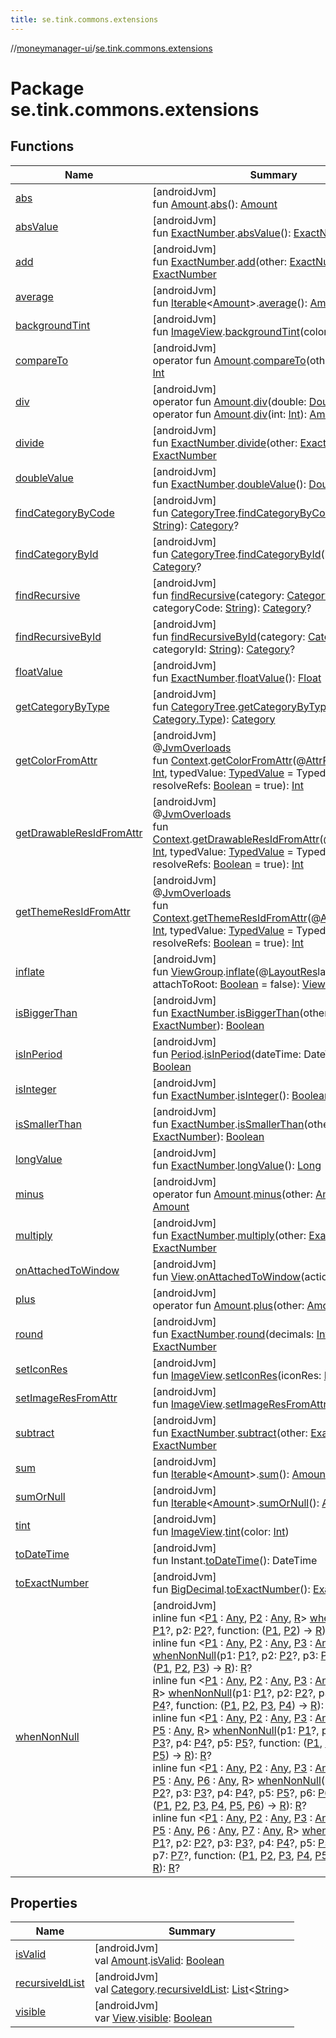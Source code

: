 ```yaml
---
title: se.tink.commons.extensions
---
```

//[moneymanager-ui](../../index.html)/[se.tink.commons.extensions](index.html)



# Package se.tink.commons.extensions



## Functions


| Name | Summary |
|---|---|
| [abs](abs.html) | [androidJvm]<br>fun [Amount](../com.tink.model.misc/-amount/index.html).[abs](abs.html)(): [Amount](../com.tink.model.misc/-amount/index.html) |
| [absValue](abs-value.html) | [androidJvm]<br>fun [ExactNumber](../com.tink.model.misc/-exact-number/index.html).[absValue](abs-value.html)(): [ExactNumber](../com.tink.model.misc/-exact-number/index.html) |
| [add](add.html) | [androidJvm]<br>fun [ExactNumber](../com.tink.model.misc/-exact-number/index.html).[add](add.html)(other: [ExactNumber](../com.tink.model.misc/-exact-number/index.html)): [ExactNumber](../com.tink.model.misc/-exact-number/index.html) |
| [average](average.html) | [androidJvm]<br>fun [Iterable](https://kotlinlang.org/api/latest/jvm/stdlib/kotlin.collections/-iterable/index.html)&lt;[Amount](../com.tink.model.misc/-amount/index.html)&gt;.[average](average.html)(): [Amount](../com.tink.model.misc/-amount/index.html) |
| [backgroundTint](background-tint.html) | [androidJvm]<br>fun [ImageView](https://developer.android.com/reference/kotlin/android/widget/ImageView.html).[backgroundTint](background-tint.html)(color: [Int](https://kotlinlang.org/api/latest/jvm/stdlib/kotlin/-int/index.html)) |
| [compareTo](compare-to.html) | [androidJvm]<br>operator fun [Amount](../com.tink.model.misc/-amount/index.html).[compareTo](compare-to.html)(other: [Amount](../com.tink.model.misc/-amount/index.html)): [Int](https://kotlinlang.org/api/latest/jvm/stdlib/kotlin/-int/index.html) |
| [div](div.html) | [androidJvm]<br>operator fun [Amount](../com.tink.model.misc/-amount/index.html).[div](div.html)(double: [Double](https://kotlinlang.org/api/latest/jvm/stdlib/kotlin/-double/index.html)): [Amount](../com.tink.model.misc/-amount/index.html)<br>operator fun [Amount](../com.tink.model.misc/-amount/index.html).[div](div.html)(int: [Int](https://kotlinlang.org/api/latest/jvm/stdlib/kotlin/-int/index.html)): [Amount](../com.tink.model.misc/-amount/index.html) |
| [divide](divide.html) | [androidJvm]<br>fun [ExactNumber](../com.tink.model.misc/-exact-number/index.html).[divide](divide.html)(other: [ExactNumber](../com.tink.model.misc/-exact-number/index.html)): [ExactNumber](../com.tink.model.misc/-exact-number/index.html) |
| [doubleValue](double-value.html) | [androidJvm]<br>fun [ExactNumber](../com.tink.model.misc/-exact-number/index.html).[doubleValue](double-value.html)(): [Double](https://kotlinlang.org/api/latest/jvm/stdlib/kotlin/-double/index.html) |
| [findCategoryByCode](find-category-by-code.html) | [androidJvm]<br>fun [CategoryTree](../com.tink.model.category/-category-tree/index.html).[findCategoryByCode](find-category-by-code.html)(code: [String](https://kotlinlang.org/api/latest/jvm/stdlib/kotlin/-string/index.html)): [Category](../com.tink.model.category/-category/index.html)? |
| [findCategoryById](find-category-by-id.html) | [androidJvm]<br>fun [CategoryTree](../com.tink.model.category/-category-tree/index.html).[findCategoryById](find-category-by-id.html)(id: [String](https://kotlinlang.org/api/latest/jvm/stdlib/kotlin/-string/index.html)): [Category](../com.tink.model.category/-category/index.html)? |
| [findRecursive](find-recursive.html) | [androidJvm]<br>fun [findRecursive](find-recursive.html)(category: [Category](../com.tink.model.category/-category/index.html), categoryCode: [String](https://kotlinlang.org/api/latest/jvm/stdlib/kotlin/-string/index.html)): [Category](../com.tink.model.category/-category/index.html)? |
| [findRecursiveById](find-recursive-by-id.html) | [androidJvm]<br>fun [findRecursiveById](find-recursive-by-id.html)(category: [Category](../com.tink.model.category/-category/index.html), categoryId: [String](https://kotlinlang.org/api/latest/jvm/stdlib/kotlin/-string/index.html)): [Category](../com.tink.model.category/-category/index.html)? |
| [floatValue](float-value.html) | [androidJvm]<br>fun [ExactNumber](../com.tink.model.misc/-exact-number/index.html).[floatValue](float-value.html)(): [Float](https://kotlinlang.org/api/latest/jvm/stdlib/kotlin/-float/index.html) |
| [getCategoryByType](get-category-by-type.html) | [androidJvm]<br>fun [CategoryTree](../com.tink.model.category/-category-tree/index.html).[getCategoryByType](get-category-by-type.html)(type: [Category.Type](../com.tink.model.category/-category/-type/index.html)): [Category](../com.tink.model.category/-category/index.html) |
| [getColorFromAttr](get-color-from-attr.html) | [androidJvm]<br>@[JvmOverloads](https://kotlinlang.org/api/latest/jvm/stdlib/kotlin.jvm/-jvm-overloads/index.html)<br>fun [Context](https://developer.android.com/reference/kotlin/android/content/Context.html).[getColorFromAttr](get-color-from-attr.html)(@[AttrRes](https://developer.android.com/reference/kotlin/androidx/annotation/AttrRes.html)attrColor: [Int](https://kotlinlang.org/api/latest/jvm/stdlib/kotlin/-int/index.html), typedValue: [TypedValue](https://developer.android.com/reference/kotlin/android/util/TypedValue.html) = TypedValue(), resolveRefs: [Boolean](https://kotlinlang.org/api/latest/jvm/stdlib/kotlin/-boolean/index.html) = true): [Int](https://kotlinlang.org/api/latest/jvm/stdlib/kotlin/-int/index.html) |
| [getDrawableResIdFromAttr](get-drawable-res-id-from-attr.html) | [androidJvm]<br>@[JvmOverloads](https://kotlinlang.org/api/latest/jvm/stdlib/kotlin.jvm/-jvm-overloads/index.html)<br>fun [Context](https://developer.android.com/reference/kotlin/android/content/Context.html).[getDrawableResIdFromAttr](get-drawable-res-id-from-attr.html)(@[AttrRes](https://developer.android.com/reference/kotlin/androidx/annotation/AttrRes.html)attrId: [Int](https://kotlinlang.org/api/latest/jvm/stdlib/kotlin/-int/index.html), typedValue: [TypedValue](https://developer.android.com/reference/kotlin/android/util/TypedValue.html) = TypedValue(), resolveRefs: [Boolean](https://kotlinlang.org/api/latest/jvm/stdlib/kotlin/-boolean/index.html) = true): [Int](https://kotlinlang.org/api/latest/jvm/stdlib/kotlin/-int/index.html) |
| [getThemeResIdFromAttr](get-theme-res-id-from-attr.html) | [androidJvm]<br>@[JvmOverloads](https://kotlinlang.org/api/latest/jvm/stdlib/kotlin.jvm/-jvm-overloads/index.html)<br>fun [Context](https://developer.android.com/reference/kotlin/android/content/Context.html).[getThemeResIdFromAttr](get-theme-res-id-from-attr.html)(@[AttrRes](https://developer.android.com/reference/kotlin/androidx/annotation/AttrRes.html)attrId: [Int](https://kotlinlang.org/api/latest/jvm/stdlib/kotlin/-int/index.html), typedValue: [TypedValue](https://developer.android.com/reference/kotlin/android/util/TypedValue.html) = TypedValue(), resolveRefs: [Boolean](https://kotlinlang.org/api/latest/jvm/stdlib/kotlin/-boolean/index.html) = true): [Int](https://kotlinlang.org/api/latest/jvm/stdlib/kotlin/-int/index.html) |
| [inflate](inflate.html) | [androidJvm]<br>fun [ViewGroup](https://developer.android.com/reference/kotlin/android/view/ViewGroup.html).[inflate](inflate.html)(@[LayoutRes](https://developer.android.com/reference/kotlin/androidx/annotation/LayoutRes.html)layoutId: [Int](https://kotlinlang.org/api/latest/jvm/stdlib/kotlin/-int/index.html), attachToRoot: [Boolean](https://kotlinlang.org/api/latest/jvm/stdlib/kotlin/-boolean/index.html) = false): [View](https://developer.android.com/reference/kotlin/android/view/View.html) |
| [isBiggerThan](is-bigger-than.html) | [androidJvm]<br>fun [ExactNumber](../com.tink.model.misc/-exact-number/index.html).[isBiggerThan](is-bigger-than.html)(other: [ExactNumber](../com.tink.model.misc/-exact-number/index.html)): [Boolean](https://kotlinlang.org/api/latest/jvm/stdlib/kotlin/-boolean/index.html) |
| [isInPeriod](is-in-period.html) | [androidJvm]<br>fun [Period](../com.tink.model.time/-period/index.html).[isInPeriod](is-in-period.html)(dateTime: DateTime): [Boolean](https://kotlinlang.org/api/latest/jvm/stdlib/kotlin/-boolean/index.html) |
| [isInteger](is-integer.html) | [androidJvm]<br>fun [ExactNumber](../com.tink.model.misc/-exact-number/index.html).[isInteger](is-integer.html)(): [Boolean](https://kotlinlang.org/api/latest/jvm/stdlib/kotlin/-boolean/index.html) |
| [isSmallerThan](is-smaller-than.html) | [androidJvm]<br>fun [ExactNumber](../com.tink.model.misc/-exact-number/index.html).[isSmallerThan](is-smaller-than.html)(other: [ExactNumber](../com.tink.model.misc/-exact-number/index.html)): [Boolean](https://kotlinlang.org/api/latest/jvm/stdlib/kotlin/-boolean/index.html) |
| [longValue](long-value.html) | [androidJvm]<br>fun [ExactNumber](../com.tink.model.misc/-exact-number/index.html).[longValue](long-value.html)(): [Long](https://kotlinlang.org/api/latest/jvm/stdlib/kotlin/-long/index.html) |
| [minus](minus.html) | [androidJvm]<br>operator fun [Amount](../com.tink.model.misc/-amount/index.html).[minus](minus.html)(other: [Amount](../com.tink.model.misc/-amount/index.html)): [Amount](../com.tink.model.misc/-amount/index.html) |
| [multiply](multiply.html) | [androidJvm]<br>fun [ExactNumber](../com.tink.model.misc/-exact-number/index.html).[multiply](multiply.html)(other: [ExactNumber](../com.tink.model.misc/-exact-number/index.html)): [ExactNumber](../com.tink.model.misc/-exact-number/index.html) |
| [onAttachedToWindow](on-attached-to-window.html) | [androidJvm]<br>fun [View](https://developer.android.com/reference/kotlin/android/view/View.html).[onAttachedToWindow](on-attached-to-window.html)(action: () -&gt; [Unit](https://kotlinlang.org/api/latest/jvm/stdlib/kotlin/-unit/index.html)) |
| [plus](plus.html) | [androidJvm]<br>operator fun [Amount](../com.tink.model.misc/-amount/index.html).[plus](plus.html)(other: [Amount](../com.tink.model.misc/-amount/index.html)): [Amount](../com.tink.model.misc/-amount/index.html) |
| [round](round.html) | [androidJvm]<br>fun [ExactNumber](../com.tink.model.misc/-exact-number/index.html).[round](round.html)(decimals: [Int](https://kotlinlang.org/api/latest/jvm/stdlib/kotlin/-int/index.html)): [ExactNumber](../com.tink.model.misc/-exact-number/index.html) |
| [setIconRes](set-icon-res.html) | [androidJvm]<br>fun [ImageView](https://developer.android.com/reference/kotlin/android/widget/ImageView.html).[setIconRes](set-icon-res.html)(iconRes: [IconResource](../se.tink.commons.icons/-icon-resource/index.html)) |
| [setImageResFromAttr](set-image-res-from-attr.html) | [androidJvm]<br>fun [ImageView](https://developer.android.com/reference/kotlin/android/widget/ImageView.html).[setImageResFromAttr](set-image-res-from-attr.html)(attrResId: [Int](https://kotlinlang.org/api/latest/jvm/stdlib/kotlin/-int/index.html)) |
| [subtract](subtract.html) | [androidJvm]<br>fun [ExactNumber](../com.tink.model.misc/-exact-number/index.html).[subtract](subtract.html)(other: [ExactNumber](../com.tink.model.misc/-exact-number/index.html)): [ExactNumber](../com.tink.model.misc/-exact-number/index.html) |
| [sum](sum.html) | [androidJvm]<br>fun [Iterable](https://kotlinlang.org/api/latest/jvm/stdlib/kotlin.collections/-iterable/index.html)&lt;[Amount](../com.tink.model.misc/-amount/index.html)&gt;.[sum](sum.html)(): [Amount](../com.tink.model.misc/-amount/index.html) |
| [sumOrNull](sum-or-null.html) | [androidJvm]<br>fun [Iterable](https://kotlinlang.org/api/latest/jvm/stdlib/kotlin.collections/-iterable/index.html)&lt;[Amount](../com.tink.model.misc/-amount/index.html)&gt;.[sumOrNull](sum-or-null.html)(): [Amount](../com.tink.model.misc/-amount/index.html)? |
| [tint](tint.html) | [androidJvm]<br>fun [ImageView](https://developer.android.com/reference/kotlin/android/widget/ImageView.html).[tint](tint.html)(color: [Int](https://kotlinlang.org/api/latest/jvm/stdlib/kotlin/-int/index.html)) |
| [toDateTime](to-date-time.html) | [androidJvm]<br>fun Instant.[toDateTime](to-date-time.html)(): DateTime |
| [toExactNumber](to-exact-number.html) | [androidJvm]<br>fun [BigDecimal](https://developer.android.com/reference/kotlin/java/math/BigDecimal.html).[toExactNumber](to-exact-number.html)(): [ExactNumber](../com.tink.model.misc/-exact-number/index.html) |
| [whenNonNull](when-non-null.html) | [androidJvm]<br>inline fun &lt;[P1](when-non-null.html) : [Any](https://kotlinlang.org/api/latest/jvm/stdlib/kotlin/-any/index.html), [P2](when-non-null.html) : [Any](https://kotlinlang.org/api/latest/jvm/stdlib/kotlin/-any/index.html), [R](when-non-null.html)&gt; [whenNonNull](when-non-null.html)(p1: [P1](when-non-null.html)?, p2: [P2](when-non-null.html)?, function: ([P1](when-non-null.html), [P2](when-non-null.html)) -&gt; [R](when-non-null.html)): [R](when-non-null.html)?<br>inline fun &lt;[P1](when-non-null.html) : [Any](https://kotlinlang.org/api/latest/jvm/stdlib/kotlin/-any/index.html), [P2](when-non-null.html) : [Any](https://kotlinlang.org/api/latest/jvm/stdlib/kotlin/-any/index.html), [P3](when-non-null.html) : [Any](https://kotlinlang.org/api/latest/jvm/stdlib/kotlin/-any/index.html), [R](when-non-null.html)&gt; [whenNonNull](when-non-null.html)(p1: [P1](when-non-null.html)?, p2: [P2](when-non-null.html)?, p3: [P3](when-non-null.html)?, function: ([P1](when-non-null.html), [P2](when-non-null.html), [P3](when-non-null.html)) -&gt; [R](when-non-null.html)): [R](when-non-null.html)?<br>inline fun &lt;[P1](when-non-null.html) : [Any](https://kotlinlang.org/api/latest/jvm/stdlib/kotlin/-any/index.html), [P2](when-non-null.html) : [Any](https://kotlinlang.org/api/latest/jvm/stdlib/kotlin/-any/index.html), [P3](when-non-null.html) : [Any](https://kotlinlang.org/api/latest/jvm/stdlib/kotlin/-any/index.html), [P4](when-non-null.html) : [Any](https://kotlinlang.org/api/latest/jvm/stdlib/kotlin/-any/index.html), [R](when-non-null.html)&gt; [whenNonNull](when-non-null.html)(p1: [P1](when-non-null.html)?, p2: [P2](when-non-null.html)?, p3: [P3](when-non-null.html)?, p4: [P4](when-non-null.html)?, function: ([P1](when-non-null.html), [P2](when-non-null.html), [P3](when-non-null.html), [P4](when-non-null.html)) -&gt; [R](when-non-null.html)): [R](when-non-null.html)?<br>inline fun &lt;[P1](when-non-null.html) : [Any](https://kotlinlang.org/api/latest/jvm/stdlib/kotlin/-any/index.html), [P2](when-non-null.html) : [Any](https://kotlinlang.org/api/latest/jvm/stdlib/kotlin/-any/index.html), [P3](when-non-null.html) : [Any](https://kotlinlang.org/api/latest/jvm/stdlib/kotlin/-any/index.html), [P4](when-non-null.html) : [Any](https://kotlinlang.org/api/latest/jvm/stdlib/kotlin/-any/index.html), [P5](when-non-null.html) : [Any](https://kotlinlang.org/api/latest/jvm/stdlib/kotlin/-any/index.html), [R](when-non-null.html)&gt; [whenNonNull](when-non-null.html)(p1: [P1](when-non-null.html)?, p2: [P2](when-non-null.html)?, p3: [P3](when-non-null.html)?, p4: [P4](when-non-null.html)?, p5: [P5](when-non-null.html)?, function: ([P1](when-non-null.html), [P2](when-non-null.html), [P3](when-non-null.html), [P4](when-non-null.html), [P5](when-non-null.html)) -&gt; [R](when-non-null.html)): [R](when-non-null.html)?<br>inline fun &lt;[P1](when-non-null.html) : [Any](https://kotlinlang.org/api/latest/jvm/stdlib/kotlin/-any/index.html), [P2](when-non-null.html) : [Any](https://kotlinlang.org/api/latest/jvm/stdlib/kotlin/-any/index.html), [P3](when-non-null.html) : [Any](https://kotlinlang.org/api/latest/jvm/stdlib/kotlin/-any/index.html), [P4](when-non-null.html) : [Any](https://kotlinlang.org/api/latest/jvm/stdlib/kotlin/-any/index.html), [P5](when-non-null.html) : [Any](https://kotlinlang.org/api/latest/jvm/stdlib/kotlin/-any/index.html), [P6](when-non-null.html) : [Any](https://kotlinlang.org/api/latest/jvm/stdlib/kotlin/-any/index.html), [R](when-non-null.html)&gt; [whenNonNull](when-non-null.html)(p1: [P1](when-non-null.html)?, p2: [P2](when-non-null.html)?, p3: [P3](when-non-null.html)?, p4: [P4](when-non-null.html)?, p5: [P5](when-non-null.html)?, p6: [P6](when-non-null.html)?, function: ([P1](when-non-null.html), [P2](when-non-null.html), [P3](when-non-null.html), [P4](when-non-null.html), [P5](when-non-null.html), [P6](when-non-null.html)) -&gt; [R](when-non-null.html)): [R](when-non-null.html)?<br>inline fun &lt;[P1](when-non-null.html) : [Any](https://kotlinlang.org/api/latest/jvm/stdlib/kotlin/-any/index.html), [P2](when-non-null.html) : [Any](https://kotlinlang.org/api/latest/jvm/stdlib/kotlin/-any/index.html), [P3](when-non-null.html) : [Any](https://kotlinlang.org/api/latest/jvm/stdlib/kotlin/-any/index.html), [P4](when-non-null.html) : [Any](https://kotlinlang.org/api/latest/jvm/stdlib/kotlin/-any/index.html), [P5](when-non-null.html) : [Any](https://kotlinlang.org/api/latest/jvm/stdlib/kotlin/-any/index.html), [P6](when-non-null.html) : [Any](https://kotlinlang.org/api/latest/jvm/stdlib/kotlin/-any/index.html), [P7](when-non-null.html) : [Any](https://kotlinlang.org/api/latest/jvm/stdlib/kotlin/-any/index.html), [R](when-non-null.html)&gt; [whenNonNull](when-non-null.html)(p1: [P1](when-non-null.html)?, p2: [P2](when-non-null.html)?, p3: [P3](when-non-null.html)?, p4: [P4](when-non-null.html)?, p5: [P5](when-non-null.html)?, p6: [P6](when-non-null.html)?, p7: [P7](when-non-null.html)?, function: ([P1](when-non-null.html), [P2](when-non-null.html), [P3](when-non-null.html), [P4](when-non-null.html), [P5](when-non-null.html), [P6](when-non-null.html), [P7](when-non-null.html)) -&gt; [R](when-non-null.html)): [R](when-non-null.html)? |


## Properties


| Name | Summary |
|---|---|
| [isValid](is-valid.html) | [androidJvm]<br>val [Amount](../com.tink.model.misc/-amount/index.html).[isValid](is-valid.html): [Boolean](https://kotlinlang.org/api/latest/jvm/stdlib/kotlin/-boolean/index.html) |
| [recursiveIdList](recursive-id-list.html) | [androidJvm]<br>val [Category](../com.tink.model.category/-category/index.html).[recursiveIdList](recursive-id-list.html): [List](https://kotlinlang.org/api/latest/jvm/stdlib/kotlin.collections/-list/index.html)&lt;[String](https://kotlinlang.org/api/latest/jvm/stdlib/kotlin/-string/index.html)&gt; |
| [visible](visible.html) | [androidJvm]<br>var [View](https://developer.android.com/reference/kotlin/android/view/View.html).[visible](visible.html): [Boolean](https://kotlinlang.org/api/latest/jvm/stdlib/kotlin/-boolean/index.html) |

